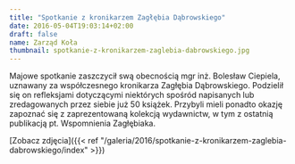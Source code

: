 ```yaml
---
title: "Spotkanie z kronikarzem Zagłębia Dąbrowskiego"
date: 2016-05-04T19:03:14+02:00
draft: false
name: Zarząd Koła
thumbnail: spotkanie-z-kronikarzem-zaglebia-dabrowskiego.jpg
---
```


Majowe spotkanie zaszczycił swą obecnością mgr inż. Bolesław Ciepiela, uznawany za współczesnego kronikarza Zagłębia Dąbrowskiego. Podzielił się on refleksjami dotyczącymi niektórych spośród napisanych lub zredagowanych przez siebie już 50 książek. Przybyli mieli ponadto okazję zapoznać się z zaprezentowaną kolekcją wydawnictw, w tym z ostatnią publikacją pt. Wspomnienia Zagłębiaka.

<!--more-->

[Zobacz zdjęcia]({{< ref "/galeria/2016/spotkanie-z-kronikarzem-zaglebia-dabrowskiego/index" >}})
